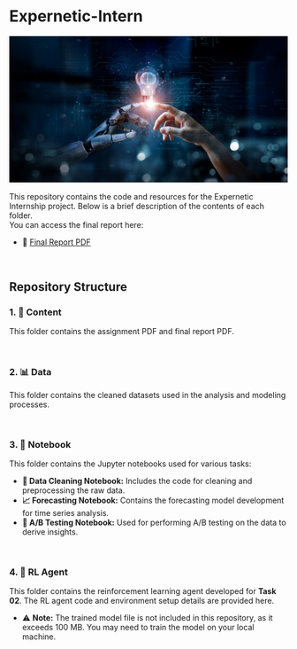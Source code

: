 # Expernetic-Intern

![Cover Image](Content/cover.jpg)

This repository contains the code and resources for the Expernetic Internship project. Below is a brief description of the contents of each folder.  
You can access the final report here:  
- 📄 [Final Report PDF](Content/Final_Report.pdf)

<br>

## Repository Structure

### 1. 📁 Content
This folder contains the assignment PDF and final report PDF.

<br>

### 2. 📊 Data
This folder contains the cleaned datasets used in the analysis and modeling processes.

<br>

### 3. 📓 Notebook
This folder contains the Jupyter notebooks used for various tasks:
- **🧹 Data Cleaning Notebook:** Includes the code for cleaning and preprocessing the raw data.
- **📈 Forecasting Notebook:** Contains the forecasting model development for time series analysis.
- **🧪 A/B Testing Notebook:** Used for performing A/B testing on the data to derive insights.

<br>

### 4. 🤖 RL Agent
This folder contains the reinforcement learning agent developed for **Task 02**. The RL agent code and environment setup details are provided here.
- ⚠️ **Note:** The trained model file is not included in this repository, as it exceeds 100 MB. You may need to train the model on your local machine.
